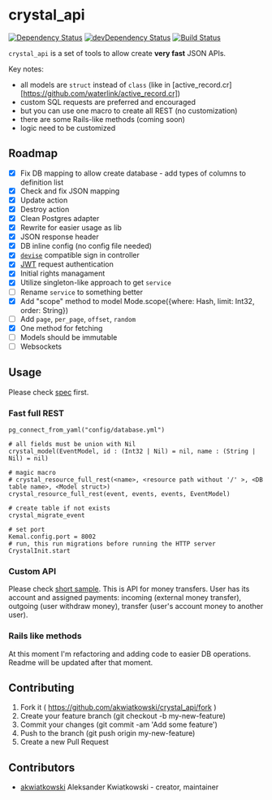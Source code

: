 # crystal_api

[![Dependency Status](https://shards.rocks/badge/github/akwiatkowski/crystal_api/status.svg)](https://shards.rocks/github/akwiatkowski/crystal_api)
[![devDependency Status](https://shards.rocks/badge/github/akwiatkowski/crystal_api/dev_status.svg)](https://shards.rocks/github/akwiatkowski/crystal_api)
[![Build Status](https://travis-ci.org/akwiatkowski/crystal_api.svg?branch=master)](https://travis-ci.org/akwiatkowski/crystal_api)


`crystal_api` is a set of tools to allow create **very fast** JSON APIs.

Key notes:
* all models are `struct` instead of `class` (like in [active_record.cr][https://github.com/waterlink/active_record.cr])
* custom SQL requests are preferred and encouraged
* but you can use one macro to create all REST (no customization)
* there are some Rails-like methods (coming soon)
* logic need to be customized



## Roadmap

- [x] Fix DB mapping to allow create database - add types of columns to definition list
- [x] Check and fix JSON mapping
- [x] Update action
- [x] Destroy action
- [x] Clean Postgres adapter
- [x] Rewrite for easier usage as lib
- [x] JSON response header
- [x] DB inline config (no config file needed)
- [x] [`devise`](https://github.com/plataformatec/devise) compatible sign in controller
- [x] [JWT](https://jwt.io/) request authentication
- [x] Initial rights managament
- [x] Utilize singleton-like approach to get `service`
- [ ] Rename `service` to something better
- [x] Add "scope" method to model Mode.scope({where: Hash, limit: Int32, order: String})
- [ ] Add `page`, `per_page`, `offset`, `random`
- [x] One method for fetching
- [ ] Models should be immutable
- [ ] Websockets

## Usage

Please check [spec](https://github.com/akwiatkowski/crystal_api/tree/master/spec) first.

### Fast full REST

```crystal
pg_connect_from_yaml("config/database.yml")

# all fields must be union with Nil
crystal_model(EventModel, id : (Int32 | Nil) = nil, name : (String | Nil) = nil)

# magic macro
# crystal_resource_full_rest(<name>, <resource path without '/' >, <DB table name>, <Model struct>)
crystal_resource_full_rest(event, events, events, EventModel)

# create table if not exists
crystal_migrate_event

# set port
Kemal.config.port = 8002
# run, this run migrations before running the HTTP server
CrystalInit.start
```

### Custom API

Please check [short sample](https://github.com/akwiatkowski/crystal_api/tree/master/spec/apis/payments).
This is API for money transfers. User has its account and assigned payments:
incoming (external money transfer), outgoing (user withdraw money), transfer
(user's account money to another user).

### Rails like methods

At this moment I'm refactoring and adding code to easier DB operations.
Readme will be updated after that moment.

## Contributing

1. Fork it ( https://github.com/akwiatkowski/crystal_api/fork )
2. Create your feature branch (git checkout -b my-new-feature)
3. Commit your changes (git commit -am 'Add some feature')
4. Push to the branch (git push origin my-new-feature)
5. Create a new Pull Request

## Contributors

- [akwiatkowski](https://github.com/akwiatkowski) Aleksander Kwiatkowski - creator, maintainer
